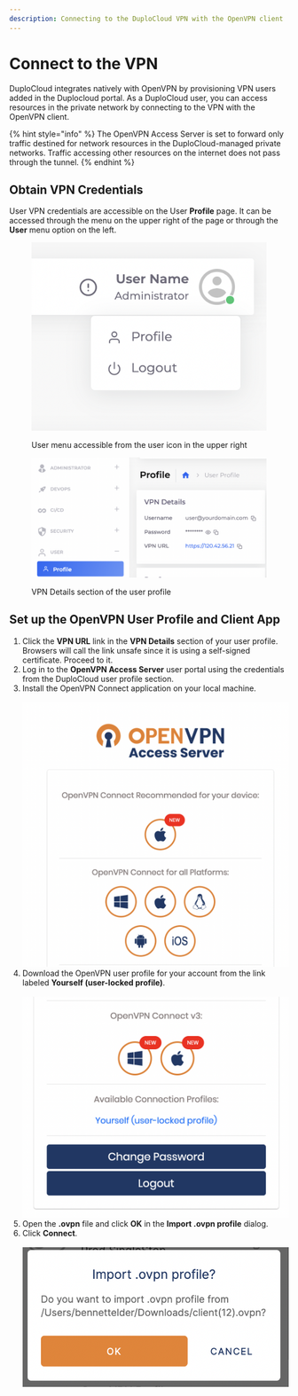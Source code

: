```yaml
---
description: Connecting to the DuploCloud VPN with the OpenVPN client
---
```


# Connect to the VPN

DuploCloud integrates natively with OpenVPN by provisioning VPN users added in the Duplocloud portal. As a DuploCloud user, you can access resources in the private network by connecting to the VPN with the OpenVPN client.

{% hint style="info" %}
The OpenVPN Access Server is set to forward only traffic destined for network resources in the DuploCloud-managed private networks. Traffic accessing other resources on the internet does not pass through the tunnel.
{% endhint %}

## Obtain VPN Credentials

User VPN credentials are accessible on the User **Profile** page. It can be accessed through the menu on the upper right of the page or through the **User** menu option on the left.&#x20;

<div align="left">

<figure><img src="../../.gitbook/assets/image (187).png" alt=""><figcaption><p>User menu accessible from the user icon in the upper right</p></figcaption></figure>

</div>



<div align="left">

<figure><img src="../../.gitbook/assets/image (68).png" alt=""><figcaption><p>VPN Details section of the user profile</p></figcaption></figure>

</div>

## Set up the OpenVPN User Profile and Client App

1. Click the **VPN URL** link in the **VPN Details** section of your user profile. Browsers will call the link unsafe since it is using a self-signed certificate. Proceed to it.&#x20;
2. Log in to the **OpenVPN Access Server** user portal using the credentials from the DuploCloud user profile section.
3. Install the OpenVPN Connect application on your local machine.\
   \
   ![](<../../.gitbook/assets/image (73).png>)
4. Download the OpenVPN user profile for your account from the link labeled **Yourself (user-locked profile)**.\
   \
   ![](<../../.gitbook/assets/image (202).png>)
5. Open the **.ovpn** file and click **OK** in the **Import .ovpn profile** dialog.&#x20;
6. Click **Connect**.\
   \
   ![](<../../.gitbook/assets/image (47).png>)


